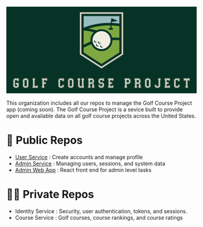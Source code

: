![./profile/logo.png](https://github.com/Golf-Course-Project/.github/blob/main/profile/logo.png)

This organization includes all our repos to manage the Golf Course Project app (coming soon). The Golf Course Project is a sevice built to provide open and available data on all golf course projects across the United States.


# 📢 Public Repos

- [User Service](https://github.com/Golf-Course-Project/user-service) : Create accounts and manage profile
- [Admin Service](https://github.com/Golf-Course-Project/admin-service) : Managing users, sessions, and system data
- [Admin Web App](https://github.com/Golf-Course-Project/admin-webapp) : React front end for admin level tasks 

# 🙅‍♀️ Private Repos

- Identity Service : Security, user authentication, tokens, and sessions.
- Course Service : Golf courses, course rankings, and course ratings

<!--

**Here are some ideas to get you started:**

🙋‍♀️ A short introduction - what is your organization all about?
🌈 Contribution guidelines - how can the community get involved?
👩‍💻 Useful resources - where can the community find your docs? Is there anything else the community should know?
🍿 Fun facts - what does your team eat for breakfast?
🧙 Remember, you can do mighty things with the power of [Markdown](https://docs.github.com/github/writing-on-github/getting-started-with-writing-and-formatting-on-github/basic-writing-and-formatting-syntax)
-->
